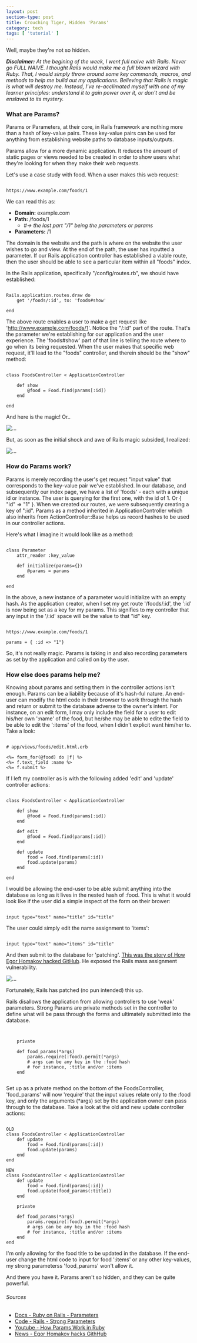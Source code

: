 ```yaml
---
layout: post
section-type: post
title: Crouching Tiger, Hidden 'Params'
category: tech
tags: [ 'tutorial' ]
---
```


Well, maybe they're not so hidden.

_**Disclaimer:** At the begining of the week, I went full naive with Rails. Never go FULL NAIVE. I thought Rails would make me a full blown wizard with Ruby. That, I would simply throw around some key commands, macros, and methods to help me build out my applications. Believing that Rails is magic is what will destroy me. Instead, I've re-acclimated myself with one of my learner principles: understand it to gain power over it, or don't and be enslaved to its mystery._

### What are Params?

Params or Parameters, at their core, in Rails framework are nothing more than a hash of key-value pairs. These key-value pairs can be used for anything from establishing website paths to database inputs/outputs.

Params allow for a more dynamic application. It reduces the amount of static pages or views needed to be created in order to show users what they're looking for when they make their web requests.

Let's use a case study with food. When a user makes this web request:

<pre><code>
https://www.example.com/foods/1
</code></pre>

We can read this as:

  * **Domain:** example.com
  * **Path:** /foods/1 
    * _#-> the last part "/1" being the parameters or params_
  * **Parameters:** /1


The domain is the website and the path is where on the website the user wishes to go and view. At the end of the path, the user has inputted a parameter. If our Rails application controller has established a viable route, then the user should be able to see a particular item within all "foods" index.

In the Rails application, specifically "/config/routes.rb", we should have established:

<pre><code class="ruby">
Rails.application.routes.draw do
    get '/foods/:id', to: 'foods#show'

end
</code></pre>

The above route enables a user to make a get request like 'http://www.example.com/foods/1'. Notice the "/:id" part of the route. That's the parameter we're establishing for our application and the user experience. The 'foods#show' part of that line is telling the route where to go when its being requested. When the user makes that specific web request, it'll lead to the "foods" controller, and therein should be the "show" method:

<pre><code class="ruby">
class FoodsController < ApplicationController

    def show
        @food = Food.find(params[:id])
    end

end
</code></pre>

And here is the magic! Or..

<img align="center" src="http://s2.quickmeme.com/img/1e/1e9494df0b206c608e42ca07e6746e16691b2ccc7e573c32234ee5bb427d7803.jpg" alt="...">

But, as soon as the initial shock and awe of Rails magic subsided, I realized:

<img align="center" src="http://www.openminds.tv/wp-content/uploads/Degrasse-not-aliens.jpg" alt="...">

### How do Params work?

Params is merely recording the user's get request "input value" that corresponds to the key-value pair we've established. In our database, and subsequently our index page, we have a list of 'foods' - each with a unique id or instance. The user is querying for the first one, with the id of 1. Or { "id" => "1" }. When we created our routes, we were subsequently creating a key of ":id". Params as a method inherited in ApplicationController which also inherits from ActionController::Base helps us record hashes to be used in our controller actions.

Here's what I imagine it would look like as a method:

<pre><code class="ruby">
class Parameter
    attr_reader :key_value
    
    def initialize(params={})
        @params = params
    end

end
</code></pre>

In the above, a new instance of a parameter would initialize with an empty hash. As the application creator, when I set my get route '/foods/:id', the ':id' is now being set as a key for my params. This signifies to my controller that any input in the '/:id' space will be the value to that "id" key.

<pre><code class="ruby">
https://www.example.com/foods/1

params = { :id => "1"}
</code></pre>

So, it's not really magic. Params is taking in and also recording parameters as set by the application and called on by the user.

### How else does params help me?

Knowing about params and setting them in the controller actions isn't enough. Params can be a liability because of it's hash-ful nature. An end-user can modify the html code in their browser to work through the hash and return or submit to the database adverse to the owner's intent. For instance, on an edit form, I may only include the field for a user to edit his/her own ':name' of the food, but he/she may be able to edite the field to be able to edit the ':items' of the food, when I didn't explicit want him/her to. Take a look:

<pre><code class="ruby">
# app/views/foods/edit.html.erb

<%= form_for(@food) do |f| %>
<%= f.text_field :name %>
<%= f.submit %>
</code></pre>

If I left my controller as is with the following added 'edit' and 'update' controller actions:

<pre><code class="ruby">
class FoodsController < ApplicationController

    def show
        @food = Food.find(params[:id])
    end

    def edit
        @food = Food.find(params[:id])
    end

    def update
        food = Food.find(params[:id])
        food.update(params)
    end

end
</code></pre>

I would be allowing the end-user to be able submit anything into the database as long as it lives in the nested hash of :food. This is what it would look like if the user did a simple inspect of the form on their brower:

<pre><code>
input type="text" name="title" id="title"
</code></pre>

The user could simply edit the name assignment to 'items':

<pre><code>
input type="text" name="items" id="title"
</code></pre>

And then submit to the database for 'patching'. [This was the story of How Egor Homakov hacked GitHub](http://www.zdnet.com/article/how-github-handled-getting-hacked/). He exposed the Rails mass assignment vulnerability.

<img align="center" src="http://i.memecaptain.com/gend_images/tkrRWQ.gif" alt="...">

Fortunately, Rails has patched (no pun intended) this up.

Rails disallows the application from allowing controllers to use 'weak' parameters. Strong Params are private methods set in the controller to define what will be pass through the forms and ultimately submitted into the database.

<pre><code class="ruby">

    private

    def food_params(*args)
        params.require(:food).permit(*args)
        # args can be any key in the :food hash
        # for instance, :title and/or :items
    end

</code></pre>

Set up as a private method on the bottom of the FoodsController, 'food_params' will now 'require' that the input values relate only to the :food key, and only the arguments (*args) set by the application owner can pass through to the database. Take a look at the old and new update controller actions:

<pre><code class="ruby">
OLD
class FoodsController < ApplicationController
    def update
        food = Food.find(params[:id])
        food.update(params)
    end
end

NEW
class FoodsController < ApplicationController
    def update
        food = Food.find(params[:id])
        food.update(food_params(:title))
    end

    private

    def food_params(*args)
        params.require(:food).permit(*args)
        # args can be any key in the :food hash
        # for instance, :title and/or :items
    end
end
</code></pre>

I'm only allowing for the food title to be updated in the database. If the end-user change the html code to input for food ':items' or any other key-values, my strong parameterss 'food_params' won't allow it.

And there you have it. Params aren't so hidden, and they can be quite powerful.

###### Sources
  * [Docs - Ruby on Rails - Parameters](http://api.rubyonrails.org/classes/ActionController/Parameters.html#method-c-new)
  * [Code - Rails - Strong Parameters](https://github.com/rails/strong_parameters/blob/master/lib/action_controller/parameters.rb)
  * [Youtube - How Params Work in Ruby](https://www.youtube.com/watch?v=ZV6t63JaK7k)
  * [News - Egor Homakov hacks GithHub](http://www.zdnet.com/article/how-github-handled-getting-hacked/)